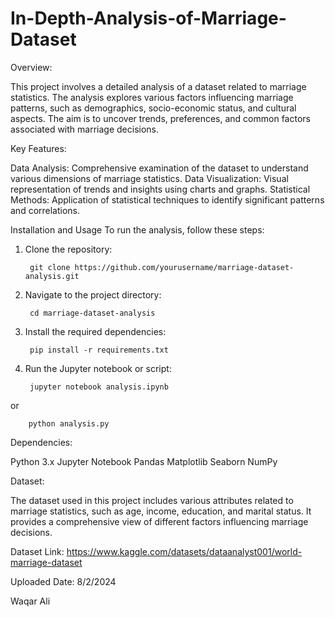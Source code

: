 # In-Depth-Analysis-of-Marriage-Dataset

Overview:

This project involves a detailed analysis of a dataset related to marriage statistics. The analysis explores various factors influencing marriage patterns, such as demographics, socio-economic status, and cultural aspects. The aim is to uncover trends, preferences, and common factors associated with marriage decisions.

Key Features:

Data Analysis: Comprehensive examination of the dataset to understand various dimensions of marriage statistics.
Data Visualization: Visual representation of trends and insights using charts and graphs.
Statistical Methods: Application of statistical techniques to identify significant patterns and correlations.

Installation and Usage
To run the analysis, follow these steps:
1. Clone the repository:
   

        git clone https://github.com/yourusername/marriage-dataset-analysis.git


3. Navigate to the project directory:


        cd marriage-dataset-analysis


4. Install the required dependencies:


        pip install -r requirements.txt


5. Run the Jupyter notebook or script:


        jupyter notebook analysis.ipynb


or

        python analysis.py


Dependencies:

Python 3.x
Jupyter Notebook
Pandas
Matplotlib
Seaborn
NumPy


Dataset:

The dataset used in this project includes various attributes related to marriage statistics, such as age, income, education, and marital status. It provides a comprehensive view of different factors influencing marriage decisions.

Dataset Link: https://www.kaggle.com/datasets/dataanalyst001/world-marriage-dataset

Uploaded Date:
8/2/2024

Waqar Ali

